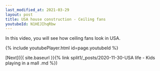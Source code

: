 ```yaml
---
last_modified_at: 2021-03-29
layout: post
title: USA house construction - Ceiling fans
youtubeId: N1HEJIhqRbw
---
```

 
In this video, you will see how ceiling fans look in USA.
 
 
 


{% include youtubePlayer.html id=page.youtubeId %}
 
 
[Next]({{ site.baseurl }}{% link split1/_posts/2020-11-30-USA life - Kids playing in a mall .md %})
